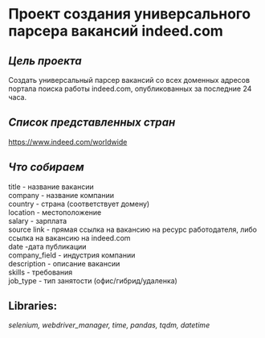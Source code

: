 # Проект создания универсального парсера вакансий indeed.com

## ***Цель проекта***

Создать универсальный парсер вакансий со всех доменных адресов портала поиска работы indeed.com, опубликованных за последние 24 часа.

## ***Список представленных стран***

https://www.indeed.com/worldwide

## ***Что собираем***

title - название вакансии   
company - название компании   
country - страна (соответствует домену)   
location - местоположение   
salary - зарплата   
source	link - прямая ссылка на вакансию на ресурс работодателя, либо ссылка на вакансию на indeed.com   
date -дата публикации   
company_field - индустрия компании   
description	- описание вакансии   
skills - требования   
job_type - тип занятости (офис/гибрид/удаленка)

## **Libraries:**
*selenium, webdriver_manager, time, pandas, tqdm, datetime*